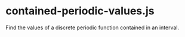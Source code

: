 # contained-periodic-values.js
Find the values of a discrete periodic function contained in an interval.
